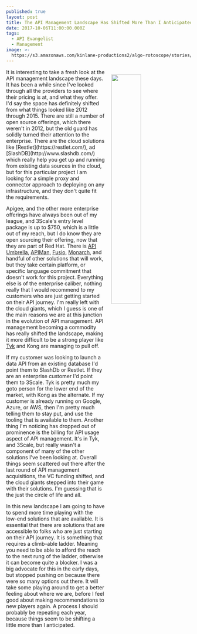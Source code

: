 ```yaml
---
published: true
layout: post
title: The API Management Landscape Has Shifted More Than I Anticipated
date: 2017-10-06T11:00:00.000Z
tags:
  - API Evangelist
  - Management
image: >-
  https://s3.amazonaws.com/kinlane-productions2/algo-rotoscope/stories/yellow-tree-in-the-rocks.jpg
---
```

<p><img src="https://s3.amazonaws.com/kinlane-productions2/algo-rotoscope/stories/yellow-tree-in-the-rocks.jpg" align="right" width="40%" style="padding: 15px;" /></p>It is interesting to take a fresh look at the API management landscape these days. It has been a while since I've looked through all the providers to see where their pricing is at, and what they offer. I'd say the space has definitely shifted from what things looked like 2012 through 2015. There are still a number of open source offerings, which there weren't in 2012, but the old guard has solidly turned their attention to the enterprise. There are the cloud solutions like [Restlet](https://restlet.com/), ad [SlashDB](http://www.slashdb.com/) which really help you get up and running from existing data sources in the cloud, but for this particular project I am looking for a simple proxy and connector approach to deploying on any infrastructure, and they don't quite fit the requirements.

Apigee, and the other more enterprise offerings have always been out of my league, and 3Scale's entry level package is up to $750, which is a little out of my reach, but I do know they are open sourcing their offering, now that they are part of Red Hat. There is [API Umbrella](http://nrel.github.io/api-umbrella/), [APIMan](http://www.apiman.io/), [Fusio](http://www.fusio-project.org/), [Monarch](http://www.monarchapis.com/), and handful of other solutions that will work, but they take certain platform, or specific language commitment that doesn't work for this project. Everything else is of the enterprise caliber, nothing really that I would recommend to my customers who are just getting started on their API journey. I'm really left with the cloud giants, which I guess is one of the main reasons we are at this junction in the evolution of API management. API management becoming a commodity has really shifted the landscape, making it more difficult to be a strong player like [Tyk](https://s3.amazonaws.com/kinlane-productions2/partners/tyk-logo.png) and Kong are managing to pull off.

If my customer was looking to launch a data API from an existing database I'd point them to SlashDb or Restlet. If they are an enterprise customer I'd point them to 3Scale. Tyk is pretty much my goto person for the lower end of the market, with Kong as the alternate. If my customer is already running on Google, Azure, or AWS, then I'm pretty much telling them to stay put, and use the tooling that is available to them. Another thing I'm noticing has dropped out of prominence is the billing for API usage aspect of API management. It's in Tyk, and 3Scale, but really wasn't a component of many of the other solutions I've been looking at. Overall things seem scattered out there after the last round of API management acquisitions, the VC funding shifted, and the cloud giants stepped into their game with their solutions. I'm guessing that is the just the circle of life and all.

In this new landscape I am going to have to spend more time playing with the low-end solutions that are available. It is essential that there are solutions that are accessible to folks who are just starting on their API journey. It is something that requires a climb-able ladder. Meaning you need to be able to afford the reach to the next rung of the ladder, otherwise it can become quite a blocker. I was a big advocate for this in the early days, but stopped pushing on because there were so many options out there. It will take some playing around to get a better feeling about where we are, before I feel good about making recommendations to new players again. A process I should probably be repeating each year, because things seem to be shifting a little more than I anticipated.
